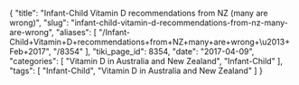 {
    "title": "Infant-Child Vitamin D recommendations from NZ (many are wrong)",
    "slug": "infant-child-vitamin-d-recommendations-from-nz-many-are-wrong",
    "aliases": [
        "/Infant-Child+Vitamin+D+recommendations+from+NZ+many+are+wrong+\u2013+Feb+2017",
        "/8354"
    ],
    "tiki_page_id": 8354,
    "date": "2017-04-09",
    "categories": [
        "Vitamin D in Australia and New Zealand",
        "Infant-Child"
    ],
    "tags": [
        "Infant-Child",
        "Vitamin D in Australia and New Zealand"
    ]
}